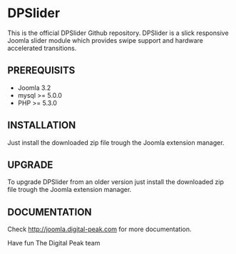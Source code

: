 DPSlider
=============
This is the official DPSlider Github repository. DPSlider is a slick responsive Joomla slider
module which provides swipe support and hardware accelerated transitions.

PREREQUISITS
------------
- Joomla 3.2
- mysql >= 5.0.0
- PHP >= 5.3.0

INSTALLATION
------------
Just install the downloaded zip file trough the Joomla extension manager.

UPGRADE
-------
To upgrade DPSlider from an older version just install the downloaded zip file trough the Joomla
extension manager.

DOCUMENTATION
-------------
Check http://joomla.digital-peak.com for more documentation.


Have fun
The Digital Peak team
